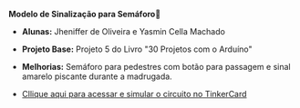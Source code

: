 **Modelo de Sinalização para Semáforo🚦**
- **Alunas:** Jheniffer de Oliveira e Yasmin Cella Machado
- **Projeto Base:** Projeto 5 do Livro "30 Projetos com o Arduíno"
- **Melhorias:** Semáforo para pedestres com botão para passagem e sinal amarelo piscante durante a madrugada.

- [Cllique aqui para acessar e simular o circuito no TinkerCard](https://www.tinkercad.com/things/8e2S6nKZYut-projeto-semafoto/editel?returnTo=https%3A%2F%2Fwww.tinkercad.com%2Fdashboard%2Fdesigns%2Fcircuits&sharecode=R3e-ZF_oHuMhtxMTj-FOFaEdJKNUPRLByn0zFNQIvqg)
